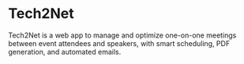 # Tech2Net
Tech2Net is a web app to manage and optimize one-on-one meetings between event attendees and speakers, with smart scheduling, PDF generation, and automated emails.
